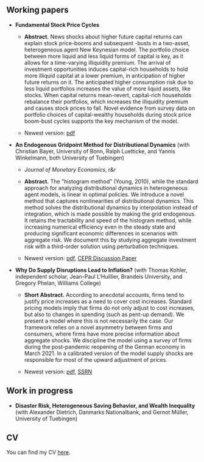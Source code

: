 ## Working papers
* **Fundamental Stock Price Cycles**

	- **Abstract.** News shocks about higher future capital returns can explain stock price-booms and subsequent -busts in a two-asset, heterogeneous agent New Keynesian model. The portfolio choice between more liquid and less liquid forms of capital is key, as it allows for a time-varying illiquidity premium. The arrival of investment opportunities induces capital-rich households to hold more illiquid capital at a lower premium, in anticipation of higher future returns on it. The anticipated higher consumption risk due to less liquid portfolios increases the value of more liquid assets, like stocks. When capital returns mean-revert, capital-rich households rebalance their portfolios, which increases the illiquidity premium and causes stock prices to fall. Novel evidence from survey data on portfolio choices of capital-wealthy households during stock price boom-bust cycles supports the key mechanism of the model.

	- Newest version: <a href="WorkingPapers/technews.pdf">pdf</a>
	
* **An Endogenous Gridpoint Method for Distributional Dynamics** (with Christian Bayer, University of Bonn, Ralph Luetticke, and Yannis Winkelmann, both University of Tuebingen)

    - *Journal of Monetary Economics*, r&r

    - **Abstract.** The "histogram method" (Young, 2010), while the standard approach for analyzing distributional dynamics in heterogeneous agent models, is linear in optimal policies. We introduce a novel method that captures nonlinearities of distributional dynamics. This method solves the distributional dynamics by interpolation instead of integration, which is made possible by making the grid endogenous. It retains the tractability and speed of the histogram method, while increasing numerical efficiency even in the steady state and producing significant economic differences in scenarios with aggregate risk. We document this by studying aggregate investment risk with a third-order solution using perturbation techniques.
    
    - Newest version: <a href="https://www.ralphluetticke.com/files/BLWW_May24.pdf">pdf</a>, <a href="https://cepr.org/publications/dp19067" target="_blank">CEPR Discussion Paper</a>
    
* **Why Do Supply Disruptions Lead to Inflation?** (with Thomas Kohler, independent scholar, Jean-Paul L'Huillier, Brandeis University, and Gregory Phelan, Williams College)

    - **Short Abstract.** According to anecdotal accounts, firms tend to justify price increases as a need to cover cost increases. Standard pricing models imply that firms do not only adjust to cost increases, but also to changes in spending (such as pent-up demand). We present a model where this is not necessarily the case. Our framework relies on a novel asymmetry between firms and consumers, where firms have more precise information about aggregate shocks. We discipline the model using a survey of firms during the post-pandemic reopening of the German economy in March 2021. In a calibrated version of the model supply shocks are responsible for most of the upward adjustment of prices.

    - Newest version: <a href="WorkingPapers/Covid_Pricing_Survey_Jan_2025.pdf">pdf</a>, <a href="https://ssrn.com/abstract=5104017" target="_blank">SSRN</a>

## Work in progress

* **Disaster Risk, Heterogeneous Saving Behavior, and Wealth Inequality** (with Alexander Dietrich, Danmarks Nationalbank, and Gernot Müller, University of Tuebingen)

## CV
You can find my CV <a href="CV_MW.pdf">here</a>.
